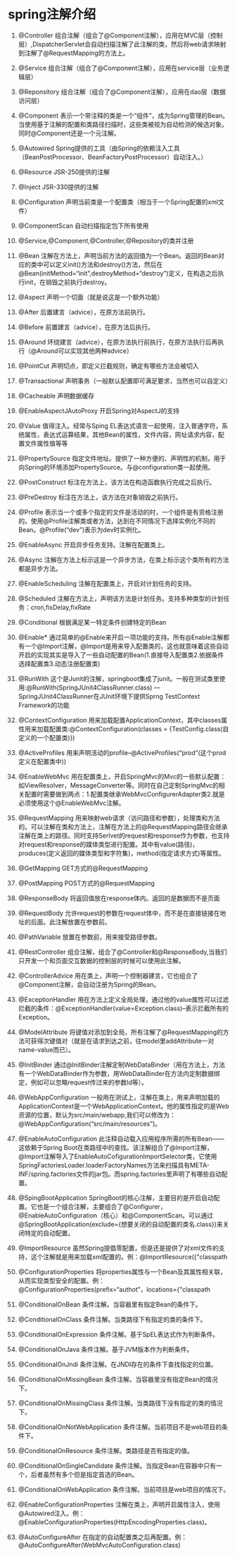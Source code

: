 # spring注解介绍 #

1. @Controller	组合注解（组合了@Component注解），应用在MVC层（控制层）,DispatcherServlet会自动扫描注解了此注解的类，然后将web请求映射到注解了@RequestMapping的方法上。

1. @Service	组合注解（组合了@Component注解），应用在service层（业务逻辑层）

1. @Reponsitory	组合注解（组合了@Component注解），应用在dao层（数据访问层）

1. @Component	表示一个带注释的类是一个“组件”，成为Spring管理的Bean。当使用基于注解的配置和类路径扫描时，这些类被视为自动检测的候选对象。同时@Component还是一个元注解。

1. @Autowired	Spring提供的工具（由Spring的依赖注入工具（BeanPostProcessor、BeanFactoryPostProcessor）自动注入。）

1. @Resource	JSR-250提供的注解

1. @Inject	JSR-330提供的注解

1. @Configuration	声明当前类是一个配置类（相当于一个Spring配置的xml文件）

1. @ComponentScan	自动扫描指定包下所有使用

1. @Service,@Component,@Controller,@Repository的类并注册

1. @Bean	注解在方法上，声明当前方法的返回值为一个Bean。返回的Bean对应的类中可以定义init()方法和destroy()方法，然后在@Bean(initMethod=“init”,destroyMethod=“destroy”)定义，在构造之后执行init，在销毁之前执行destroy。

1. @Aspect	声明一个切面（就是说这是一个额外功能）

1. @After	后置建言（advice），在原方法前执行。

1. @Before	前置建言（advice），在原方法后执行。

1. @Around	环绕建言（advice），在原方法执行前执行，在原方法执行后再执行（@Around可以实现其他两种advice）

1. @PointCut	声明切点，即定义拦截规则，确定有哪些方法会被切入

1. @Transactional	声明事务（一般默认配置即可满足要求，当然也可以自定义）

1. @Cacheable	声明数据缓存

1. @EnableAspectJAutoProxy	开启Spring对AspectJ的支持

1. @Value	值得注入。经常与Sping EL表达式语言一起使用，注入普通字符，系统属性，表达式运算结果，其他Bean的属性，文件内容，网址请求内容，配置文件属性值等等

1. @PropertySource	指定文件地址。提供了一种方便的、声明性的机制，用于向Spring的环境添加PropertySource。与@configuration类一起使用。

1. @PostConstruct	标注在方法上，该方法在构造函数执行完成之后执行。

1. @PreDestroy	标注在方法上，该方法在对象销毁之前执行。

1. @Profile	表示当一个或多个指定的文件是活动的时，一个组件是有资格注册的。使用@Profile注解类或者方法，达到在不同情况下选择实例化不同的Bean。@Profile(“dev”)表示为dev时实例化。

1. @EnableAsync	开启异步任务支持。注解在配置类上。

1. @Async	注解在方法上标示这是一个异步方法，在类上标示这个类所有的方法都是异步方法。

1. @EnableScheduling	注解在配置类上，开启对计划任务的支持。

1. @Scheduled	注解在方法上，声明该方法是计划任务。支持多种类型的计划任务：cron,fixDelay,fixRate

1. @Conditional	根据满足某一特定条件创建特定的Bean

1. @Enable*	通过简单的@Enable来开启一项功能的支持。所有@Enable注解都有一个@Import注解，@Import是用来导入配置类的，这也就意味着这些自动开启的实现其实是导入了一些自动配置的Bean(1.直接导入配置类2.依据条件选择配置类3.动态注册配置类)

1. @RunWith	这个是Junit的注解，springboot集成了junit。一般在测试类里使用:@RunWith(SpringJUnit4ClassRunner.class) — SpringJUnit4ClassRunner在JUnit环境下提供Sprng TestContext Framework的功能

1. @ContextConfiguration	用来加载配置ApplicationContext，其中classes属性用来加载配置类:@ContextConfiguration(classes = {TestConfig.class(自定义的一个配置类)})

1. @ActiveProfiles	用来声明活动的profile–@ActiveProfiles(“prod”(这个prod定义在配置类中))

1. @EnableWebMvc	用在配置类上，开启SpringMvc的Mvc的一些默认配置：如ViewResolver，MessageConverter等。同时在自己定制SpringMvc的相关配置时需要做到两点：1.配置类继承WebMvcConfigurerAdapter类2.就是必须使用这个@EnableWebMvc注解。

1. @RequestMapping	用来映射web请求（访问路径和参数），处理类和方法的。可以注解在类和方法上，注解在方法上的@RequestMapping路径会继承注解在类上的路径。同时支持Serlvet的request和response作为参数，也支持对request和response的媒体类型进行配置。其中有value(路径)，produces(定义返回的媒体类型和字符集)，method(指定请求方式)等属性。

1. @GetMapping	GET方式的@RequestMapping

1. @PostMapping	POST方式的@RequestMapping

1. @ResponseBody	将返回值放在response体内。返回的是数据而不是页面

1. @RequestBody	允许request的参数在request体中，而不是在直接链接在地址的后面。此注解放置在参数前。

1. @PathVariable	放置在参数前，用来接受路径参数。

1. @RestController	组合注解，组合了@Controller和@ResponseBody,当我们只开发一个和页面交互数据的控制层的时候可以使用此注解。

1. @ControllerAdvice	用在类上，声明一个控制器建言，它也组合了@Component注解，会自动注册为Spring的Bean。

1. @ExceptionHandler	用在方法上定义全局处理，通过他的value属性可以过滤拦截的条件：@ExceptionHandler(value=Exception.class)–表示拦截所有的Exception。

1. @ModelAttribute	将键值对添加到全局，所有注解了@RequestMapping的方法可获得次键值对（就是在请求到达之前，往model里addAttribute一对name-value而已）。

1. @InitBinder	通过@InitBinder注解定制WebDataBinder（用在方法上，方法有一个WebDataBinder作为参数，用WebDataBinder在方法内定制数据绑定，例如可以忽略request传过来的参数Id等）。

1. @WebAppConfiguration	一般用在测试上，注解在类上，用来声明加载的ApplicationContext是一个WebApplicationContext。他的属性指定的是Web资源的位置，默认为src/main/webapp,我们可以修改为：@WebAppConfiguration(“src/main/resources”)。

1. @EnableAutoConfiguration	此注释自动载入应用程序所需的所有Bean——这依赖于Spring Boot在类路径中的查找。该注解组合了@Import注解，@Import注解导入了EnableAutoCofigurationImportSelector类，它使用SpringFactoriesLoader.loaderFactoryNames方法来扫描具有META-INF/spring.factories文件的jar包。而spring.factories里声明了有哪些自动配置。

1. @SpingBootApplication	SpringBoot的核心注解，主要目的是开启自动配置。它也是一个组合注解，主要组合了@Configurer，@EnableAutoConfiguration（核心）和@ComponentScan。可以通过@SpringBootApplication(exclude={想要关闭的自动配置的类名.class})来关闭特定的自动配置。

1. @ImportResource	虽然Spring提倡零配置，但是还是提供了对xml文件的支持，这个注解就是用来加载xml配置的。例：@ImportResource({"classpath

1. @ConfigurationProperties	将properties属性与一个Bean及其属性相关联，从而实现类型安全的配置。例：@ConfigurationProperties(prefix=“authot”，locations={"classpath

1. @ConditionalOnBean	条件注解。当容器里有指定Bean的条件下。

1. @ConditionalOnClass	条件注解。当类路径下有指定的类的条件下。

1. @ConditionalOnExpression	条件注解。基于SpEL表达式作为判断条件。

1. @ConditionalOnJava	条件注解。基于JVM版本作为判断条件。

1. @ConditionalOnJndi	条件注解。在JNDI存在的条件下查找指定的位置。

1. @ConditionalOnMissingBean	条件注解。当容器里没有指定Bean的情况下。

1. @ConditionalOnMissingClass	条件注解。当类路径下没有指定的类的情况下。

1. @ConditionalOnNotWebApplication	条件注解。当前项目不是web项目的条件下。

1. @ConditionalOnResource	条件注解。类路径是否有指定的值。

1. @ConditionalOnSingleCandidate	条件注解。当指定Bean在容器中只有一个，后者虽然有多个但是指定首选的Bean。

1. @ConditionalOnWebApplication	条件注解。当前项目是web项目的情况下。

1. @EnableConfigurationProperties	注解在类上，声明开启属性注入，使用@Autowired注入。例：@EnableConfigurationProperties(HttpEncodingProperties.class)。

1. @AutoConfigureAfter	在指定的自动配置类之后再配置。例：@AutoConfigureAfter(WebMvcAutoConfiguration.class)